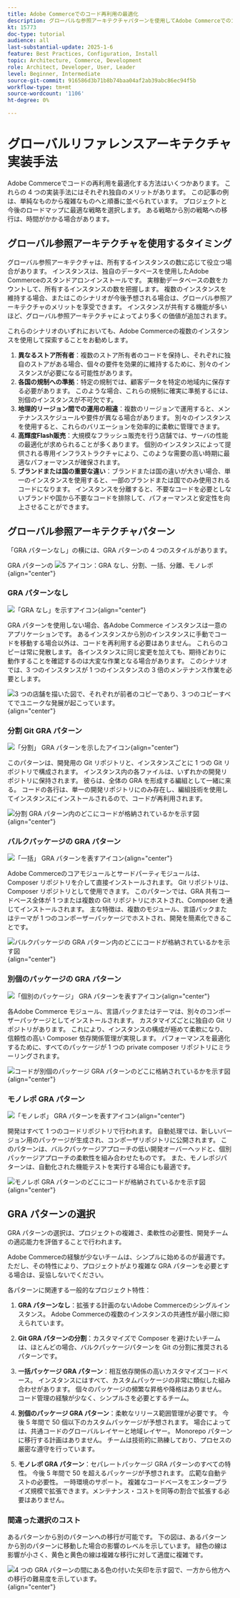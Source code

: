 ```yaml
---
title: Adobe Commerceでのコード再利用の最適化
description: グローバルな参照アーキテクチャパターンを使用してAdobe Commerceでのコードの再利用を最適化し、複数のインスタンスでのパフォーマンスとコンプライアンスを強化する方法を説明します。
kt: 15773
doc-type: tutorial
audience: all
last-substantial-update: 2025-1-6
feature: Best Practices, Configuration, Install
topic: Architecture, Commerce, Development
role: Architect, Developer, User, Leader
level: Beginner, Intermediate
source-git-commit: 916586d3b71b8b74baa04af2ab39abc86ec94f5b
workflow-type: tm+mt
source-wordcount: '1106'
ht-degree: 0%

---
```



# グローバルリファレンスアーキテクチャ実装手法

Adobe Commerceでコードの再利用を最適化する方法はいくつかあります。 これらの 4 つの実装手法にはそれぞれ独自のメリットがあります。 この記事の例は、単純なものから複雑なものへと順番に並べられています。 プロジェクトと今後のロードマップに最適な戦略を選択します。 ある戦略から別の戦略への移行は、時間がかかる場合があります。

## グローバル参照アーキテクチャを使用するタイミング

グローバル参照アーキテクチャは、所有するインスタンスの数に応じて役立つ場合があります。 インスタンスは、独自のデータベースを使用したAdobe Commerceのスタンドアロンインストールです。 実稼動データベースの数をカウントして、所有するインスタンスの数を把握します。 複数のインスタンスを維持する場合、またはこのシナリオが今後予想される場合は、グローバル参照アーキテクチャのメリットを享受できます。 インスタンスが共有する機能が多いほど、グローバル参照アーキテクチャによってより多くの価値が追加されます。

これらのシナリオのいずれにおいても、Adobe Commerceの複数のインスタンスを使用して探索することをお勧めします。

1. **異なるストア所有者**：複数のストア所有者のコードを保持し、それぞれに独自のストアがある場合、個々の要件を効果的に維持するために、別々のインスタンスが必要になる可能性があります。
2. **各国の規制への準拠**：特定の規制では、顧客データを特定の地域内に保存する必要があります。 このような場合、これらの規制に確実に準拠するには、別個のインスタンスが不可欠です。
3. **地理的リージョン間での運用の相違**：複数のリージョンで運用すると、メンテナンススケジュールや要件が異なる場合があります。 別々のインスタンスを使用すると、これらのバリエーションを効率的に柔軟に管理できます。
4. **高輝度Flash販売**：大規模なフラッシュ販売を行う店舗では、サーバの性能の最適化が求められることが多くあります。 個別のインスタンスによって提供される専用インフラストラクチャにより、このような需要の高い時期に最適なパフォーマンスが確保されます。
5. **ブランドまたは国の重要な違い**：ブランドまたは国の違いが大きい場合、単一のインスタンスを使用すると、一部のブランドまたは国でのみ使用されるコードになります。 インスタンスを分離すると、不要なコードを必要としないブランドや国から不要なコードを排除して、パフォーマンスと安定性を向上させることができます。

## グローバル参照アーキテクチャパターン

「GRA パターンなし」の横には、GRA パターンの 4 つのスタイルがあります。

GRA パターンの ![5 アイコン：GRA なし、分割、一括、分離、モノレポ ](/help/assets/global-reference-architecture/gra-patterns-horizontal.png){align="center"}

### GRA パターンなし

![ 「GRA なし」を示すアイコン ](/help/assets/global-reference-architecture/no-gra.png){align="center"}

GRA パターンを使用しない場合、各Adobe Commerce インスタンスは一意のアプリケーションです。 あるインスタンスから別のインスタンスに手動でコードを移動する場合以外は、コードを再利用する必要はありません。 これらのコピーは常に発散します。 各インスタンスに同じ変更を加えても、期待どおりに動作することを確認するのは大変な作業となる場合があります。 このシナリオでは、3 つのインスタンスが 1 つのインスタンスの 3 倍のメンテナンス作業を必要とします。

![3 つの店舗を描いた図で、それぞれが前者のコピーであり、3 つのコピーすべてでユニークな発展が起こっています。](/help/assets/global-reference-architecture/no-gra-pattern-diagram.png){align="center"}

### 分割 Git GRA パターン

![ 「分割」 GRA パターンを示したアイコン ](/help/assets/global-reference-architecture/split-git.png){align="center"}

このパターンは、開発用の Git リポジトリと、インスタンスごとに 1 つの Git リポジトリで構成されます。 インスタンス内の各ファイルは、いずれかの開発リポジトリに保持されます。 彼らは、全体の GRA を形成する編組として一緒に来る。 コードの各行は、単一の開発リポジトリにのみ存在し、編組技術を使用してインスタンスにインストールされるので、コードが再利用されます。

![ 分割 GRA パターン内のどこにコードが格納されているかを示す図 ](/help/assets/global-reference-architecture/split-git-gra-pattern-diagram.png){align="center"}

### バルクパッケージの GRA パターン

![ 「一括」 GRA パターンを表すアイコン ](/help/assets/global-reference-architecture/bulk-packages.png){align="center"}

Adobe Commerceのコアモジュールとサードパーティモジュールは、Composer リポジトリを介して直接インストールされます。 Git リポジトリは、Composer リポジトリとして使用できます。 このパターンでは、GRA 共有コードベース全体が 1 つまたは複数の Git リポジトリにホストされ、Composer を通じてインストールされます。 主な特徴は、複数のモジュール、言語パックまたはテーマが 1 つのコンポーザーパッケージでホストされ、開発を簡素化できることです。

![ バルクパッケージの GRA パターン内のどこにコードが格納されているかを示す図 ](/help/assets/global-reference-architecture/bulk-gra-pattern-diagram.png){align="center"}

### 別個のパッケージの GRA パターン

![ 「個別のパッケージ」 GRA パターンを表すアイコン ](/help/assets/global-reference-architecture/separate-packages.png){align="center"}

各Adobe Commerce モジュール、言語パックまたはテーマは、別々のコンポーザーパッケージとしてインストールされます。 カスタマイズごとに独自の Git リポジトリがあります。 これにより、インスタンスの構成が極めて柔軟になり、信頼性の高い Composer 依存関係管理が実現します。 パフォーマンスを最適化するために、すべてのパッケージが 1 つの private composer リポジトリにミラーリングされます。

![ コードが別個のパッケージ GRA パターンのどこに格納されているかを示す図 ](/help/assets/global-reference-architecture/separate-packages-gra-pattern-diagram.png){align="center"}

### モノレポ GRA パターン

![ 「モノレポ」 GRA パターンを表すアイコン ](/help/assets/global-reference-architecture/monorepo.png){align="center"}

開発はすべて 1 つのコードリポジトリで行われます。 自動処理では、新しいバージョン用のパッケージが生成され、コンポーザリポジトリに公開されます。 このパターンは、バルクパッケージアプローチの低い開発オーバーヘッドと、個別パッケージアプローチの柔軟性を組み合わせたものです。 また、モノレポジパターンは、自動化された機能テストを実行する場合にも最適です。

![ モノレポ GRA パターンのどこにコードが格納されているかを示す図 ](/help/assets/global-reference-architecture/monorepo-gra-pattern-diagram.png){align="center"}

## GRA パターンの選択

GRA パターンの選択は、プロジェクトの複雑さ、柔軟性の必要性、開発チームの適応能力を評価することで行われます。

Adobe Commerceの経験が少ないチームは、シンプルに始めるのが最適です。 ただし、その特性により、プロジェクトがより複雑な GRA パターンを必要とする場合は、妥協しないでください。

各パターンに関連する一般的なプロジェクト特性：

1. **GRA パターンなし**：拡張する計画のないAdobe Commerceのシングルインスタンス。 Adobe Commerceの複数のインスタンスの共通性が最小限に抑えられています。

2. **Git GRA パターンの分割**：カスタマイズで Composer を避けたいチームは、ほとんどの場合、バルクパッケージパターンを Git の分割に推奨されるパターンです。

3. **一括パッケージ GRA パターン**：相互依存関係の高いカスタマイズコードベース。 インスタンスにはすべて、カスタムパッケージの非常に類似した組み合わせがあります。 個々のパッケージの頻繁な昇格や降格はありません。 コード管理の経験が少なく、シンプルさを必要とするチーム。

4. **別個のパッケージ GRA パターン**：柔軟なリリース範囲管理が必要です。 今後 5 年間で 50 個以下のカスタムパッケージが予想されます。 場合によっては、共通コードのグローバルレイヤーと地域レイヤー。 Monorepo パターンに移行する計画はありません。 チームは技術的に熟練しており、プロセスの厳密な遵守を行っています。

5. **モノレポ GRA パターン**：セパレートパッケージ GRA パターンのすべての特性。 今後 5 年間で 50 を超えるパッケージが予想されます。 広範な自動テストの必要性。 一時環境のサポート。 複雑なコードベースをエンタープライズ規模で拡張できます。メンテナンス・コストを同等の割合で拡張する必要はありません。

### 間違った選択のコスト

あるパターンから別のパターンへの移行が可能です。 下の図は、あるパターンから別のパターンに移動した場合の影響のレベルを示しています。 緑色の線は影響が小さく、黄色と黄色の線は複雑な移行に対して適度に複雑です。

![4 つの GRA パターンの間にある色の付いた矢印を示す図で、一方から他方への移行の難易度を示しています。](/help/assets/global-reference-architecture/wrong-choice.png){align="center"}

